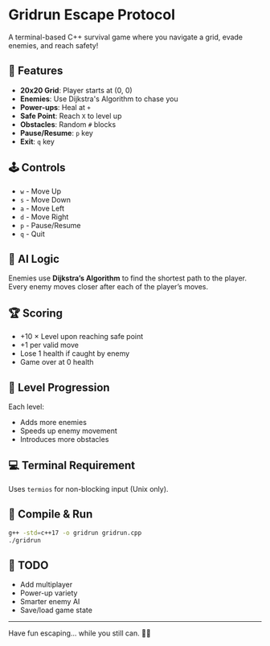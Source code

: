 
# Gridrun Escape Protocol

A terminal-based C++ survival game where you navigate a grid, evade enemies, and reach safety!

## 🚀 Features

- **20x20 Grid**: Player starts at (0, 0)
- **Enemies**: Use Dijkstra's Algorithm to chase you
- **Power-ups**: Heal at `+`
- **Safe Point**: Reach `X` to level up
- **Obstacles**: Random `#` blocks
- **Pause/Resume**: `p` key
- **Exit**: `q` key

## 🕹 Controls

- `w` - Move Up  
- `s` - Move Down  
- `a` - Move Left  
- `d` - Move Right  
- `p` - Pause/Resume  
- `q` - Quit

## 🧠 AI Logic

Enemies use **Dijkstra’s Algorithm** to find the shortest path to the player. Every enemy moves closer after each of the player’s moves.

## 🏆 Scoring

- +10 × Level upon reaching safe point
- +1 per valid move
- Lose 1 health if caught by enemy
- Game over at 0 health

## 🔁 Level Progression

Each level:
- Adds more enemies
- Speeds up enemy movement
- Introduces more obstacles

## 💻 Terminal Requirement

Uses `termios` for non-blocking input (Unix only).

## 🧩 Compile & Run

```bash
g++ -std=c++17 -o gridrun gridrun.cpp
./gridrun
```

## 📌 TODO

- Add multiplayer
- Power-up variety
- Smarter enemy AI
- Save/load game state

---

Have fun escaping... while you still can. 🏃💨
